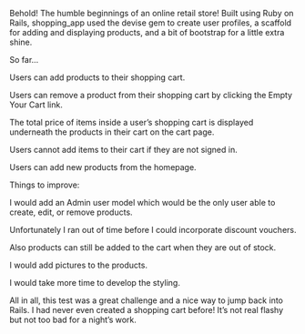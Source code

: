 Behold!  The humble beginnings of an online retail store!  Built using Ruby on Rails, shopping_app used the devise gem to create user profiles, a scaffold for adding and displaying products,  and a bit of bootstrap for a little extra shine.

So far…

Users can add products to their shopping cart.

Users can remove a product from their shopping cart by clicking the Empty Your Cart link.

The total price of items inside a user’s shopping cart is displayed underneath the products in their cart on the cart page.

Users cannot add items to their cart if they are not signed in.

Users can add new products from the homepage.


Things to improve:

I would add an Admin user model which would be the only user able to create, edit, or remove products.

Unfortunately I ran out of time before I could incorporate discount vouchers.

Also products can still be added to the cart when they are out of stock.

I would add pictures to the products.

I would take more time to develop the styling.


All in all, this test was a great challenge and a nice way to jump back into Rails.  I had never even created a shopping cart before!  It’s not real flashy but not too bad for a night’s work.
